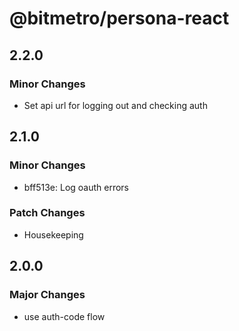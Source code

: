 # @bitmetro/persona-react

## 2.2.0

### Minor Changes

- Set api url for logging out and checking auth

## 2.1.0

### Minor Changes

- bff513e: Log oauth errors

### Patch Changes

- Housekeeping

## 2.0.0

### Major Changes

- use auth-code flow
